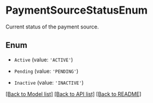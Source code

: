 # PaymentSourceStatusEnum

Current status of the payment source.

## Enum

* `Active` (value: `'ACTIVE'`)

* `Pending` (value: `'PENDING'`)

* `Inactive` (value: `'INACTIVE'`)

[[Back to Model list]](../README.md#documentation-for-models) [[Back to API list]](../README.md#documentation-for-api-endpoints) [[Back to README]](../README.md)
